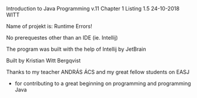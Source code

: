 Introduction to Java Programming v.11 
Chapter 1
Listing 1.5
24-10-2018
WITT

Name of projekt is: Runtime Errors!

No prerequestes other than an IDE (ie. Intellij)

The program was built with the help of Intellij by JetBrain

Built by Kristian Witt Bergqvist

Thanks to my teacher ANDRÁS ÁCS and my great fellow students on EASJ
- for contributing to a great beginning on programming and programming Java
